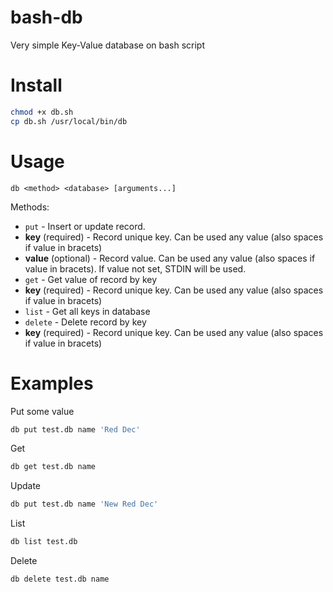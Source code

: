 bash-db
=======

Very simple Key-Value database on bash script

Install
=======

```bash
chmod +x db.sh
cp db.sh /usr/local/bin/db
```

Usage
=======
`db <method> <database> [arguments...]`

Methods:

* `put` - Insert or update record.
 * **key** (required) - Record unique key. Can be used any value (also spaces if value in bracets)
 * **value** (optional) - Record value.  Can be used any value (also spaces if value in bracets). If value not set, STDIN will be used.
* `get` - Get value of record by key
 * **key** (required) - Record unique key. Can be used any value (also spaces if value in bracets)
* `list` - Get all keys in database
* `delete` - Delete record by key
 * **key** (required) - Record unique key. Can be used any value (also spaces if value in bracets)

Examples
========

Put some value
```bash
db put test.db name 'Red Dec'
```

Get

```bash
db get test.db name
```

Update

```bash
db put test.db name 'New Red Dec'
```

List


```bash
db list test.db
```

Delete

```bash
db delete test.db name
```
